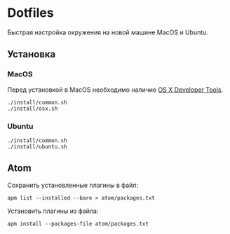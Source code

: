 # Dotfiles

Быстрая настройка окружения на новой машине MacOS и Ubuntu.

## Установка

### MacOS

Перед установкой в MacOS необходимо наличие [OS X Developer Tools](https://developer.apple.com/technologies/tools/).

```
./install/common.sh
./install/osx.sh
```

### Ubuntu

```
./install/common.sh
./install/ubuntu.sh
```

## Atom

Сохранить установленные плагины в файл:
```
apm list --installed --bare > atom/packages.txt
```

Установить плагины из файла:
```
apm install --packages-file atom/packages.txt
```
